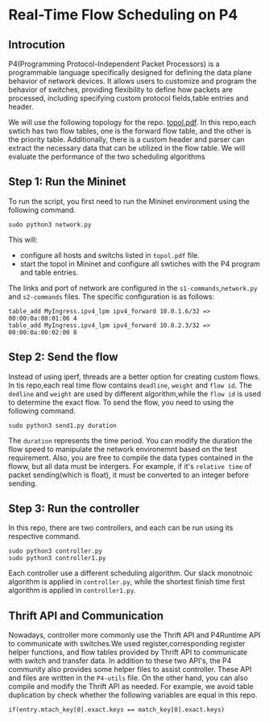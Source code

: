 # Real-Time Flow Scheduling on P4

## Introcution 
P4(Programming Protocol-Independent Packet Processors) is a programmable language specifically designed for defining the data plane behavior of network devices. It allows users to customize and program the behavior of switches, providing flexibility to define how packets are processed, including specifying custom protocol fields,table entries and header.


We will use the following topology for the repo. [topol.pdf](./topol.pdf).
In this repo,each swtich has two flow tables, one is the forward flow table, and the other is the priority table. Additionally, there is a custom header and parser can extract the necessary data that can be utilized in the flow table. We will evaluate the performance of the two scheduling algorithms 


## Step 1: Run the Mininet

To run the script, you first need to run the Mininet environment using the following command.
```
sudo python3 network.py
```
This will:
* configure all hosts and switchs listed in `topol.pdf` file. 
* start the topol in Mininet and configure all swtiches with the P4 program and table entries.
  
The links and port of network are configured in the `s1-commands`,`network.py` and `s2-commands` files. The specific configuration is as follows:
```
table_add MyIngress.ipv4_lpm ipv4_forward 10.0.1.6/32 => 00:00:0a:00:01:06 4
table_add MyIngress.ipv4_lpm ipv4_forward 10.0.2.3/32 => 00:00:0a:00:02:00 8
```
## Step 2: Send the flow

Instead of using iperf, threads are a better option for creating custom flows. In tis repo,each real time flow contains `deadline`, `weight` and `flow id`. The `dedline` and `weight` are used by different algorithm,while the `flow id` is used to determine the exact flow. 
To send the flow, you need to using the following command.
```
sudo python3 send1.py duration
```
The `duration` represents the time period. You can modify the duration the flow speed to  manipulate the network environemnt based on the test requirement. Also, you are free to compile the data types contained in the floww, but all data must be intergers. For example, if it's `relative time` of packet sending(which is float), it must be converted to an integer before sending.

## Step 3: Run the controller
In this repo, there are two controllers, and each can be run using its respective command.
```
sudo python3 controller.py
sudo python3 controller1.py
```
Each controller use a different scheduling algorithm. Our slack monotnoic algorithm is applied in `controller.py`, while the shortest finish time first algorithm is applied in `controller1.py`.

## Thrift API and Communication 
Nowadays, controller more commonly use the Thrift API and P4Runtime API to communicate with switches.We used register,corresponding register helper functions, and flow tables provided by Thrift API to communicate with switch and transfer data. In addition to these two API's, the P4 community also provides some helper files to assist controller. These API and files are written in the `P4-utils` file.
On the other hand, you can also compile and modify the Thrift API as needed. For example, we avoid table duplication by check whether the following variables are equal in this repo.
```
if(entry.mtach_key[0].exact.keys == match_key[0].exact.keys)
```
